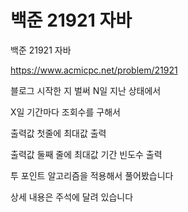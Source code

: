 # 백준 21921 자바
백준 21921 자바

https://www.acmicpc.net/problem/21921

블로그 시작한 지 벌써  N일 지난 상태에서

X일 기간마다 조회수를 구해서

출력값 첫줄에 최대값 출력

출력값 둘째 줄에 최대값 기간 빈도수 출력

투 포인트 알고리즘을 적용해서 풀어봤습니다

상세 내용은 주석에 달려 있습니다
